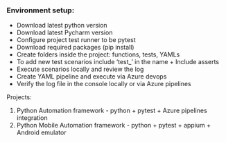 ### Environment setup:
- Download latest python version
- Download latest Pycharm version
- Configure project test runner to be pytest
- Download required packages (pip install)
- Create folders inside the project: functions, tests, YAMLs
- To add new test scenarios include ‘test_’ in the name + Include asserts
- Execute scenarios locally and review the log
- Create YAML pipeline and execute via Azure devops
- Verify the log file in the console locally or via Azure pipelines

Projects:
1) Python Automation framework - python + pytest + Azure pipelines integration
2) Python Mobile Automation framework - python + pytest + appium + Android emulator


